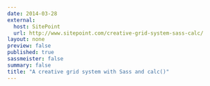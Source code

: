 ```yaml
---
date: 2014-03-28
external: 
  host: SitePoint
  url: http://www.sitepoint.com/creative-grid-system-sass-calc/
layout: none
preview: false
published: true
sassmeister: false
summary: false
title: "A creative grid system with Sass and calc()"
---
```

